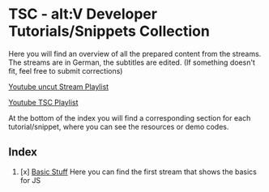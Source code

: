 # TSC - alt:V Developer Tutorials/Snippets Collection
Here you will find an overview of all the prepared content from the streams.
The streams are in German, the subtitles are edited. (If something doesn't fit, feel free to submit corrections)

[Youtube uncut Stream Playlist](https://www.youtube.com/playlist?list=PLATLjDveAKUsQiKhe27Iw3eLOtCJvVR0O)

[Youtube TSC Playlist](https://www.youtube.com/playlist?list=PLATLjDveAKUvzYQZjMxfziAC2Y6A_o0Ct)

At the bottom of the index you will find a corresponding section for each tutorial/snippet, where you can see the resources or demo codes.

## Index

 1. [x] [Basic Stuff](projects/BasicStuff/README.md) Here you can find the first stream that shows the basics for JS
